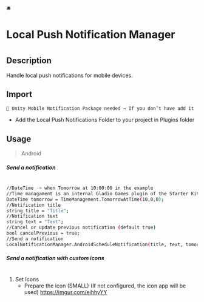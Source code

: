 🛎
# Local Push Notification Manager
#
#
## Description
Handle local push notifications for mobile devices.

## Import
```sh
🚨 Unity Mobile Notification Package needed → If you don’t have add it
```
- Add the Local Push Notifications Folder to your project in Plugins folder

## Usage
> Android


##### Send a notification
#

```sh
//DateTime -> when Tomorrow at 10:00:00 in the example
//Time managament is an internal Gladio Games plugin of the Starter Kit
DateTime tomorrow = TimeManagement.TomorrowAtTime(10,0,0);
//Notification title
string title = "Title";
//Notification text
string text = "Text";
//Cancel or update previous notification (default true)
bool cancelPrevious = true;
//Send a notification
LocalNotificationManager.AndroidScheduleNotification(title, text, tomorrow, cancelPrevious);
```

##### Send a notification with custom icons
#

1. Set Icons 
    - Prepare the icon (SMALL) (If not configured, the icon app will be used)
https://imgur.com/eihhyYY
